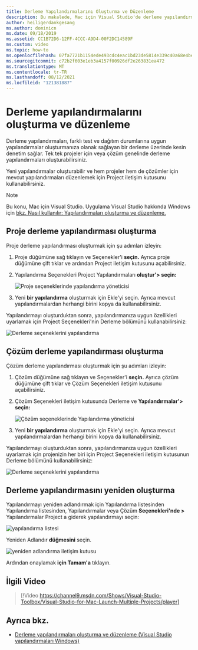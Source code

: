 ```yaml
---
title: Derleme Yapılandırmalarını Oluşturma ve Düzenleme
description: Bu makalede, Mac için Visual Studio'de derleme yapılandırmaları oluşturma açık Mac için Visual Studio
author: heiligerdankgesang
ms.author: dominicn
ms.date: 09/18/2019
ms.assetid: CC1B72D6-12FF-4CCC-A9D4-00F2DC14589F
ms.custom: video
ms.topic: how-to
ms.openlocfilehash: 07fa7721b1154ede493cdc4eac1bd23de5814e339c40a68e4bea3d3ef30f5db4
ms.sourcegitcommit: c72b2f603e1eb3a4157f00926df2e263831ea472
ms.translationtype: MT
ms.contentlocale: tr-TR
ms.lasthandoff: 08/12/2021
ms.locfileid: "121381887"
---
```

# <a name="creating-and-editing-build-configurations"></a>Derleme yapılandırmalarını oluşturma ve düzenleme

Derleme yapılandırmaları, farklı test ve dağıtım durumlarına uygun yapılandırmalar oluşturmanıza olanak sağlayan bir derleme üzerinde kesin denetim sağlar. Tek tek projeler için veya çözüm genelinde derleme yapılandırmaları oluşturabilirsiniz.

Yeni yapılandırmalar oluşturabilir ve hem projeler hem de çözümler için mevcut yapılandırmaları düzenlemek için Project iletişim kutusunu kullanabilirsiniz.

>[!NOTE]
>Bu konu, Mac için Visual Studio. Uygulama Visual Studio hakkında Windows için [bkz. Nasıl kullanılır: Yapılandırmaları oluşturma ve düzenleme.](/visualstudio/ide/how-to-create-and-edit-configurations)

## <a name="creating-a-project-build-configuration"></a>Proje derleme yapılandırması oluşturma

Proje derleme yapılandırması oluşturmak için şu adımları izleyin:

1. Proje düğümüne sağ tıklayın ve Seçenekler'i **seçin.** Ayrıca proje düğümüne çift tıklar ve ardından Project iletişim kutusunu açabilirsiniz.

2. Yapılandırma Seçenekleri Project Yapılandırmaları **oluştur'> seçin:**

    ![Proje seçeneklerinde yapılandırma yöneticisi](media/create-and-edit-configurations-image2.png)

3. Yeni **bir yapılandırma** oluşturmak için Ekle'yi seçin. Ayrıca mevcut yapılandırmalardan herhangi birini kopya da kullanabilirsiniz.

Yapılandırmayı oluşturduktan sonra, yapılandırmanıza  uygun özellikleri uyarlamak için Project Seçenekleri'nin Derleme bölümünü kullanabilirsiniz:

![Derleme seçeneklerini yapılandırma](media/create-and-edit-configurations-image3.png)

## <a name="creating-a-solution-build-configuration"></a>Çözüm derleme yapılandırması oluşturma

Çözüm derleme yapılandırması oluşturmak için şu adımları izleyin:

1. Çözüm düğümüne sağ tıklayın ve Seçenekler'i **seçin.** Ayrıca çözüm düğümüne çift tıklar ve Çözüm Seçenekleri iletişim kutusunu açabilirsiniz.

2. Çözüm Seçenekleri iletişim kutusunda Derleme ve **Yapılandırmalar'> seçin:**

    ![Çözüm seçeneklerinde Yapılandırma yöneticisi](media/create-and-edit-configurations-image1.png)

3. Yeni **bir yapılandırma** oluşturmak için Ekle'yi seçin. Ayrıca mevcut yapılandırmalardan herhangi birini kopya da kullanabilirsiniz.

Yapılandırmayı oluşturduktan sonra, yapılandırmanıza  uygun özellikleri uyarlamak için projenizin her biri için Project Seçenekleri iletişim kutusunun Derleme bölümünü kullanabilirsiniz:

![Derleme seçeneklerini yapılandırma](media/create-and-edit-configurations-image3.png)

## <a name="renaming-a-build-configuration"></a>Derleme yapılandırmasını yeniden oluşturma

Yapılandırmayı yeniden adlandırmak için Yapılandırma listesinden Yapılandırma listesinden, Yapılandırmalar veya Çözüm **Seçenekleri'nde >** Yapılandırmalar Project a giderek yapılandırmayı seçin:

![yapılandırma listesi](media/create-and-edit-configurations-image4.png)

Yeniden Adlandır **düğmesini** seçin.

![yeniden adlandırma iletişim kutusu](media/create-and-edit-configurations-image5.png)

Ardından onaylamak **için Tamam'a** tıklayın.

## <a name="related-video"></a>İlgili Video

> [!Video https://channel9.msdn.com/Shows/Visual-Studio-Toolbox/Visual-Studio-for-Mac-Launch-Multiple-Projects/player]

## <a name="see-also"></a>Ayrıca bkz.

- [Derleme yapılandırmaları oluşturma ve düzenleme (Visual Studio yapılandırmaları Windows)](/visualstudio/ide/how-to-create-and-edit-configurations)